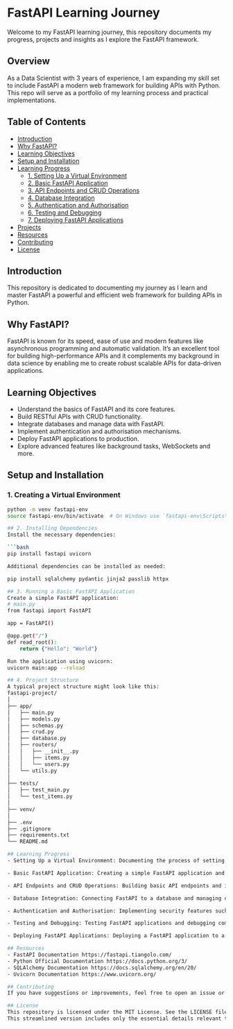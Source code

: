 # FastAPI Learning Journey 

Welcome to my FastAPI learning journey, this repository documents my progress, projects and insights as I explore the FastAPI framework. 

## Overview

As a Data Scientist with 3 years of experience, I am expanding my skill set to include FastAPI a modern web framework for building APIs with Python. This repo will serve as a portfolio of my learning process and practical implementations.

## Table of Contents

- [Introduction](#introduction)
- [Why FastAPI?](#why-fastapi)
- [Learning Objectives](#learning-objectives)
- [Setup and Installation](#setup-and-installation)
- [Learning Progress](#learning-progress)
  - [1. Setting Up a Virtual Environment](#1-setting-up-a-virtual-environment)
  - [2. Basic FastAPI Application](#2-basic-fastapi-application)
  - [3. API Endpoints and CRUD Operations](#3-api-endpoints-and-crud-operations)
  - [4. Database Integration](#4-database-integration)
  - [5. Authentication and Authorisation](#5-authentication-and-authorisation)
  - [6. Testing and Debugging](#6-testing-and-debugging)
  - [7. Deploying FastAPI Applications](#7-deploying-fastapi-applications)
- [Projects](#projects)
- [Resources](#resources)
- [Contributing](#contributing)
- [License](#license)

## Introduction

This repository is dedicated to documenting my journey as I learn and master FastAPI a powerful and efficient web framework for building APIs in Python.

## Why FastAPI?

FastAPI is known for its speed, ease of use and modern features like asynchronous programming and automatic validation. It’s an excellent tool for building high-performance APIs and it complements my background in data science by enabling me to create robust scalable APIs for data-driven applications.

## Learning Objectives

- Understand the basics of FastAPI and its core features.
- Build RESTful APIs with CRUD functionality.
- Integrate databases and manage data with FastAPI.
- Implement authentication and authorisation mechanisms.
- Deploy FastAPI applications to production.
- Explore advanced features like background tasks, WebSockets and more.

## Setup and Installation

### 1. Creating a Virtual Environment
```bash 
python -m venv fastapi-env
source fastapi-env/bin/activate  # On Windows use `fastapi-env\Scripts\activate`

## 2. Installing Dependencies
Install the necessary dependencies:

```bash 
pip install fastapi uvicorn

Additional dependencies can be installed as needed:

pip install sqlalchemy pydantic jinja2 passlib httpx

## 3. Running a Basic FastAPI Application
Create a simple FastAPI application:
# main.py
from fastapi import FastAPI

app = FastAPI()

@app.get("/")
def read_root():
    return {"Hello": "World"}

Run the application using uvicorn:
uvicorn main:app --reload

## 4. Project Structure
A typical project structure might look like this:
fastapi-project/
│
├── app/
│   ├── main.py
│   ├── models.py
│   ├── schemas.py
│   ├── crud.py
│   ├── database.py
│   ├── routers/
│   │   ├── __init__.py
│   │   ├── items.py
│   │   └── users.py
│   └── utils.py
│
├── tests/
│   ├── test_main.py
│   └── test_items.py
│
├── venv/
│
├── .env
├── .gitignore
├── requirements.txt
└── README.md

## Learning Progress
- Setting Up a Virtual Environment: Documenting the process of setting up a virtual environment and installing necessary dependencies.

- Basic FastAPI Application: Creating a simple FastAPI application and understanding the core structure.

- API Endpoints and CRUD Operations: Building basic API endpoints and implementing CRUD operations.

- Database Integration: Connecting FastAPI to a database and managing data.

- Authentication and Authorisation: Implementing security features such as authentication and authorization.

- Testing and Debugging: Testing FastAPI applications and debugging common issues.

- Deploying FastAPI Applications: Deploying a FastAPI application to a production environment.

## Resources
- FastAPI Documentation https://fastapi.tiangolo.com/
- Python Official Documentation https://docs.python.org/3/
- SQLAlchemy Documentation https://docs.sqlalchemy.org/en/20/
- Uvicorn Documentation https://www.uvicorn.org/

## Contributing
If you have suggestions or improvements, feel free to open an issue or submit a pull request.

## License
This repository is licensed under the MIT License. See the LICENSE file for more details.
This streamlined version includes only the essential details relevant to setting up and progressing through your FastAPI learning journey.
